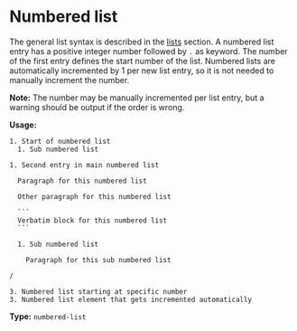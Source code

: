 # Numbered list

The general list syntax is described in the [lists](/markup/blocks/indents/lists/README) section.
A numbered list entry has a positive integer number followed by `.` as keyword.
The number of the first entry defines the start number of the list.
Numbered lists are automatically incremented by 1 per new list entry,
so it is not needed to manually increment the number.

**Note:** The number may be manually incremented per list entry, but a warning should be output if the order is wrong.

**Usage:**

````
1. Start of numbered list
  1. Sub numbered list

1. Second entry in main numbered list

  Paragraph for this numbered list

  Other paragraph for this numbered list

  ```
  Verbatim block for this numbered list
  ```

  1. Sub numbered list

    Paragraph for this sub numbered list

/

3. Numbered list starting at specific number
3. Numbered list element that gets incremented automatically
````

**Type:** `numbered-list`
